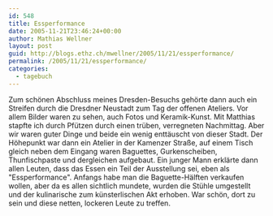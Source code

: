 ```yaml
---
id: 548
title: Essperformance
date: 2005-11-21T23:46:24+00:00
author: Mathias Wellner
layout: post
guid: http://blogs.ethz.ch/mwellner/2005/11/21/essperformance/
permalink: /2005/11/21/essperformance/
categories:
  - tagebuch
---
```

Zum schönen Abschluss meines Dresden-Besuchs gehörte dann auch ein Streifen durch die Dresdner Neustadt zum Tag der offenen Ateliers. Vor allem Bilder waren zu sehen, auch Fotos und Keramik-Kunst. Mit Matthias stapfte ich durch Pfützen durch einen trüben, verregneten Nachmittag. Aber wir waren guter Dinge und beide ein wenig enttäuscht von dieser Stadt. Der Höhepunkt war dann ein Atelier in der Kamenzer Straße, auf einem Tisch gleich neben dem Eingang waren Baguettes, Gurkenscheiben, Thunfischpaste und dergleichen aufgebaut. Ein junger Mann erklärte dann allen Leuten, dass das Essen ein Teil der Ausstellung sei, eben als "Essperformance". Anfangs habe man die Baguette-Hälften verkaufen wollen, aber da es allen sichtlich mundete, wurden die Stühle umgestellt und der kulinarische zum künsterlischen Akt erhoben. War schön, dort zu sein und diese netten, lockeren Leute zu treffen.